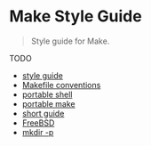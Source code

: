 # Make Style Guide

> Style guide for Make.

TODO

-   [style guide](http://clarkgrubb.com/makefile-style-guide)
-   [Makefile conventions](http://www.gnu.org/prep/standards/standards.html#Makefile-Conventions)
-   [portable shell](http://www.gnu.org/software/autoconf/manual/autoconf.html#Portable-Shell)
-   [portable make](http://www.gnu.org/software/autoconf/manual/autoconf.html#Portable-Make)
-   [short guide](http://style-guides.readthedocs.io/en/latest/makefile.html)
-   [FreeBSD](https://www.freebsd.org/cgi/man.cgi?query=style.Makefile&sektion=5)
-   [mkdir -p](http://unix.stackexchange.com/questions/49263/recursive-mkdir)
